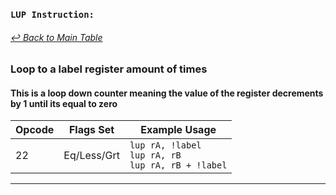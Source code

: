 ### `LUP Instruction:`
###### [↩ Back to Main Table](../README.md)
### Loop to a label register amount of times
#### This is a loop down counter meaning the value of the register decrements by 1 until its equal to zero
| Opcode | Flags Set    | Example Usage |
|--------|-------------|---------------|
| 22     | Eq/Less/Grt | `lup rA, !label` <br> `lup rA, rB` <br> `lup rA, rB + !label` |
---